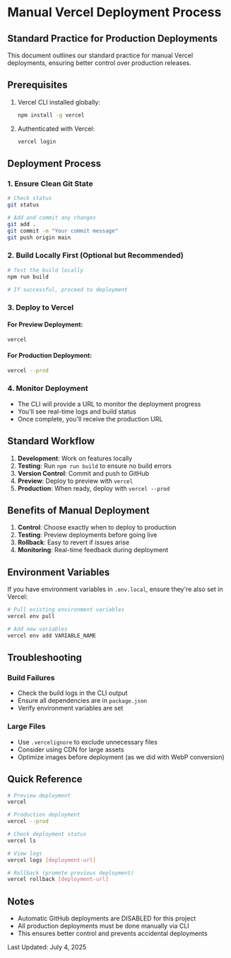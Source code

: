# Manual Vercel Deployment Process

## Standard Practice for Production Deployments

This document outlines our standard practice for manual Vercel deployments, ensuring better control over production releases.

## Prerequisites

1. Vercel CLI installed globally:
   ```bash
   npm install -g vercel
   ```

2. Authenticated with Vercel:
   ```bash
   vercel login
   ```

## Deployment Process

### 1. Ensure Clean Git State
```bash
# Check status
git status

# Add and commit any changes
git add .
git commit -m "Your commit message"
git push origin main
```

### 2. Build Locally First (Optional but Recommended)
```bash
# Test the build locally
npm run build

# If successful, proceed to deployment
```

### 3. Deploy to Vercel

#### For Preview Deployment:
```bash
vercel
```

#### For Production Deployment:
```bash
vercel --prod
```

### 4. Monitor Deployment
- The CLI will provide a URL to monitor the deployment progress
- You'll see real-time logs and build status
- Once complete, you'll receive the production URL

## Standard Workflow

1. **Development**: Work on features locally
2. **Testing**: Run `npm run build` to ensure no build errors
3. **Version Control**: Commit and push to GitHub
4. **Preview**: Deploy to preview with `vercel`
5. **Production**: When ready, deploy with `vercel --prod`

## Benefits of Manual Deployment

1. **Control**: Choose exactly when to deploy to production
2. **Testing**: Preview deployments before going live
3. **Rollback**: Easy to revert if issues arise
4. **Monitoring**: Real-time feedback during deployment

## Environment Variables

If you have environment variables in `.env.local`, ensure they're also set in Vercel:

```bash
# Pull existing environment variables
vercel env pull

# Add new variables
vercel env add VARIABLE_NAME
```

## Troubleshooting

### Build Failures
- Check the build logs in the CLI output
- Ensure all dependencies are in `package.json`
- Verify environment variables are set

### Large Files
- Use `.vercelignore` to exclude unnecessary files
- Consider using CDN for large assets
- Optimize images before deployment (as we did with WebP conversion)

## Quick Reference

```bash
# Preview deployment
vercel

# Production deployment
vercel --prod

# Check deployment status
vercel ls

# View logs
vercel logs [deployment-url]

# Rollback (promote previous deployment)
vercel rollback [deployment-url]
```

## Notes

- Automatic GitHub deployments are DISABLED for this project
- All production deployments must be done manually via CLI
- This ensures better control and prevents accidental deployments

Last Updated: July 4, 2025